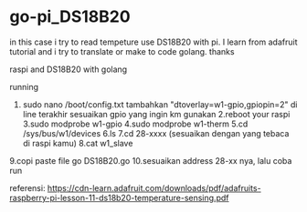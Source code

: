 # go-pi_DS18B20
in this case i try to read tempeture use DS18B20 with pi. I learn from adafruit tutorial and i try to translate or make to code golang. thanks

raspi and DS18B20 with golang

running
1. sudo nano /boot/config.txt 
tambahkan "dtoverlay=w1-gpio,gpiopin=2" di line terakhir
sesuaikan gpio yang ingin km gunakan
2.reboot your raspi
3.sudo modprobe w1-gpio
4.sudo modprobe w1-therm
5.cd /sys/bus/w1/devices
6.ls
7.cd 28-xxxx (sesuaikan dengan yang tebaca di raspi kamu)
8.cat w1_slave

9.copi paste file go DS18B20.go
10.sesuaikan address 28-xx nya, lalu coba run

referensi:
https://cdn-learn.adafruit.com/downloads/pdf/adafruits-raspberry-pi-lesson-11-ds18b20-temperature-sensing.pdf

